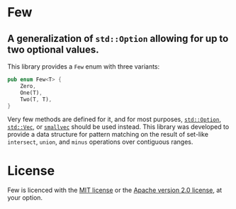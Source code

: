 
# Few 
## A generalization of `std::Option` allowing for up to two optional values.

This library provides a `Few` enum with three variants:

```rust
pub enum Few<T> {
    Zero,
    One(T),
    Two(T, T),
}
```

Very few methods are defined for it, and for most purposes, [`std::Option`](https://doc.rust-lang.org/stable/std/option/enum.Option.html), [`std::Vec`](https://doc.rust-lang.org/stable/std/vec/struct.Vec.html), or [`smallvec`](https://crates.io/crates/smallvec) should be used instead. This library was developed to provide a data structure for pattern matching on the result of set-like `intersect`, `union`, and `minus` operations over contiguous ranges.

# License

Few is licenced with the [MIT license](/license-mit.md) or the [Apache version 2.0 license](/license-apache.md), at your option.

